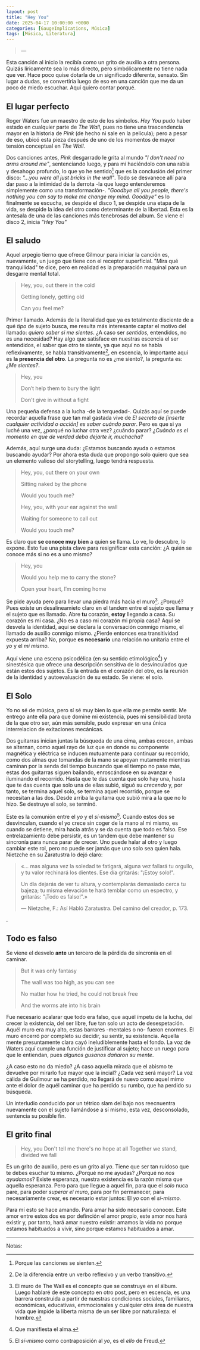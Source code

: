 ```yaml
---
layout: post
title: "Hey You"
date: 2025-04-17 10:00:00 +0000
categories: [GaugeImplications, Música]
tags: [Música, Literatura]
---
```

> 
>
> — 

Esta canción al inicio la recibía como un grito de auxilio a otra persona. Quizás líricamente sea lo más directo, pero simbólicamente no tiene nada que ver. Hace poco quise dotarla de un significado diferente, sensato. Sin lugar a dudas, se convertiría luego de eso en una canción que me da un poco de miedo escuchar. Aquí quiero contar porqué.

## El lugar perfecto

Roger Waters fue un maestro de esto de los símbolos. *Hey You* pudo haber estado en cualquier parte de *The Wall*, pues no tiene una trascendencia mayor en la historia de *Pink* (de hecho ni sale en la película); pero a pesar de eso, ubicó esta pieza después de uno de los momentos de mayor tensión conceptual en *The Wall*.

Dos canciones antes, *Pink* desgarrado le grita al mundo *"I don't need no arms around me"*, sentenciando luego, y para mí haciéndolo con una rabia y desahogo profundo, lo que yo he sentido[^1] que es la conclusión del primer disco: *"...you were all just bricks in the wall"*. Todo se desvanece allí para dar paso a la intimidad de la derrota -la que luego entenderemos simplemente como una transformación-. 
*"Goodbye all you people, there's nothing you can say to make me change my mind. Goodbye"* es lo finalmente se escucha, se despide el disco 1, se despide una etapa de la vida, se despide la idea del otro como determinante de la libertad. Esta es la antesala de una de las canciones más tenebrosas del album. Se viene el disco 2, inicia *"Hey You"*

## El saludo

Aquel arpegio tierno que ofrece Gilmour para iniciar la canción es, nuevamente, un juego que tiene con el receptor superficial. "Mira qué tranquilidad" te dice, pero en realidad es la preparación maquinal para un desgarre mental total.

> Hey, you, out there in the cold
>
>Getting lonely, getting old
>
>Can you feel me?

Primer llamado. Además de la literalidad que ya es totalmente disciente de a qué *tipo* de sujeto busca, me resulta más interesante captar el motivo del llamado: *quiero saber si me sientes*. ¿A caso ser *sentidos*, entendidos, no es una necesidad? Hay algo que satisface en nuestras escencia el ser entendidos, el saber que otro te siente, ya que aquí no se habla reflexivamente, se habla transitivamente[^2], en escencia, lo importante aquí es **la presencia del otro**. La pregunta no es ¿me siento?, la pregunta es: *¿Me sientes?*.

>Hey, you
>
>Don′t help them to bury the light
>
>Don't give in without a fight

Una pequeña defensa a la lucha -de la terquedad-. Quizás aquí se puede recordar aquella frase que tan mal gastada vive de *El secreto de [inserte cualquier actividad o acción] es saber cuándo parar*. Pero es que si ya luché una vez, ¿porqué no luchar otra vez? ¿cuándo parar? *¿Cuándo es el momento en que de verdad deba dejarte ir, muchacha?*

Además, aquí surge una duda: ¿Estamos buscando ayuda o estamos buscando ayudar? Por ahora esta duda que propongo solo quiero que sea un elemento valioso del storytelling, luego tendrá respuesta.

>Hey, you, out there on your own
>
>Sitting naked by the phone
>
>Would you touch me?
>
>Hey, you, with your ear against the wall
>
>Waiting for someone to call out
>
>Would you touch me?

Es claro que **se conoce muy bien** a quien se llama. Lo ve, lo descubre, lo expone. Esto fue una pista clave para resignificar esta canción: ¿A quién se conoce más si no es a uno mismo? 

>Hey, you
>
>Would you help me to carry the stone?
>
>Open your heart, I′m coming home

Se pide ayuda pero para llevar una piedra más hacia el muro[^3]. ¿Porqué? Pues existe un desalineamieto claro en el tandem entre el sujeto que llama y el sujeto que es llamado. Abre **tu** corazón, **estoy** llegando a casa. Su corazón es mi casa. ¿No es a caso mi corazón mi propia casa? Aquí se desvela la identidad, aquí se declara la conversación conmigo mismo, el llamado de auxilio conmigo mismo. ¿Pierde entonces esa transitividad expuesta arriba? No, porque **es necesario** una relación no unitaria entre el *yo* y el *mí mismo*.

Aquí viene una escena psicodélica (en su sentido etimológico[^4]) y sinestésica que ofrece una descripción sensitiva de lo desvinculados que están estos dos sujetos. Es la entrada en el corazón del otro, es la reunión de la identidad y autoevaluación de su estado. Se viene: el solo.


## El Solo

Yo no sé de música, pero sí sé muy bien lo que ella me permite sentir. Me entrego ante ella para que domine mi existencia, pues mi sensibilidad brota de la que otro ser, aún más sensible, pudo expresar en una única interrelacion de exitaciones mecánicas.

Dos guitarras inician juntas la búsqueda de una cima, ambas crecen, ambas se alternan, como aquel rayo de luz que en donde su componente magnética y eléctrica se inducen mutuamente para continuar su recorrido, como dos almas que tomandas de la mano se apoyan mutamente mientras caminan por la senda del tiempo buscando que el tiempo no pase más, estas dos guitarras siguen bailando, enroscándose en su avanzar e iluminando el recorrido. Hasta que te das cuenta que solo hay una, hasta que te das cuenta que solo una de ellas subió, siguó su *crecendo* y, por tanto, se termina aquel solo, se termina aquel recorrido, porque se necesitan a las dos. Desde arriba la guitarra que subió mira a la que no lo hizo. Se destruye el solo, se terminó.

Este es la comunión entre el *yo* y el *sí-mismo*[^5]. Cuando estos dos se desvinculan, cuando el yo crece sin coger de la mano al mi mismo, es cuando se detiene, mira hacia atrás y se da cuenta que todo es falso. Ese entrelazamiento debe persistir, es un tandem que debe mantener su sincronía para nunca parar de crecer. Uno puede halar al otro y luego cambiar este rol, pero no puede ser jamás que uno solo sea quien hala. Nietzche en su Zaratustra lo dejó claro:

>«... mas alguna vez la soledad te fatigará, alguna vez fallará tu orgullo, y tu valor rechinará los dientes. Ese día gritarás: "¡Estoy solo!".
>
>Un día dejarás de ver tu altura, y contemplarás demasiado cerca tu bajeza; tu misma elevación te hará temblar como un espectro, y gritarás: "¡Todo es falso!".»
>
> — Nietzche, F.: Así Habló Zaratustra. Del camino del creador, p. 173.

.

## Todo es falso
Se viene el desvelo **ante** un tercero de la pérdida de sincronía en el caminar.

>But it was only fantasy
>
>The wall was too high, as you can see
>
>No matter how he tried, he could not break free
>
>And the worms ate into his brain

Fue necesario acalarar que todo era falso, que aquél ímpetu de la lucha, del crecer la existencia, del ser libre, fue tan solo un acto de desespetación. Aquél muro era muy alto, estas barrares -mentales o no- fueron enormes. El muro encerró por completo su decidir, su sentir, su existencia. Aquella mente presuntamente clara cayó ineludiblemente hasta el fondo. La voz de Waters aquí cumple una función de justificar al sujeto; hace un ruego para que le entiendan, pues *algunos gusanos dañaron su mente*.

¿A caso esto no da miedo? ¿A caso aquella mirada que el abismo te devuelve por mirarlo fue mayor que la incial? ¿Cada vez será mayor? La voz cálida de Guilmour se ha perdido, no llegará de nuevo como aquel mimo ante el dolor de aquél caminar que ha perdido su rumbo, que ha perdido su búsqueda. 

Un  interludio conducido por un tétrico slam del bajo nos reecnuentra nuevamente con el sujeto llamándose a sí mismo, esta vez, desconsolado, sentencia su posible fin.

## El grito final

> Hey, you
> Don't tell me there's no hope at all
> Together we stand, divided we fall

Es un grito de auxilio, pero es un grito al *yo*. Tiene que ser tan ruidoso que te debes esuchar tú mismo. ¿Porqué no me ayudas? ¿Porqué no *nos ayudamos*? Existe esperanza, nuestra existencia es la razón misma que aquella esperanza. Pero para que llegue a aquel fin, para que el *solo* nuca pare, para poder *superar el muro*, para por fin permanecer, para necesariamente crear, es necesario estar juntos: El *yo* con el *sí-mismo.*

Para mí esto se hace amando. Para amar ha sido necesario conocer. Este amor entre estos dos es por definción el amor propio, este amor nos hará existir y, por tanto, hará amar nuestro existir: amamos la vida no porque estamos habituados a vivir, sino porque estamos habituados a amar.

---

Notas:

[^1]: Porque las canciones se sienten.
[^2]: De la diferencia entre un verbo reflexivo y un verbo transitivo.
[^3]: El muro de The Wall es el concepto que se construye en el álbum. Luego hablaré de este concepto en otro post, pero en escencia, es una barrera construida a partir de nuestras condiciones sociales, familiares, económicas, educativas, emmocionales y cualquier otra área de nuestra vida que impide la liberta misma de un ser libre por naturalieza: el hombre.
[^4]: Que manifiesta el alma.
[^5]: El *sí-mismo* como contraposición al *yo*, es el *ello* de Freud.
